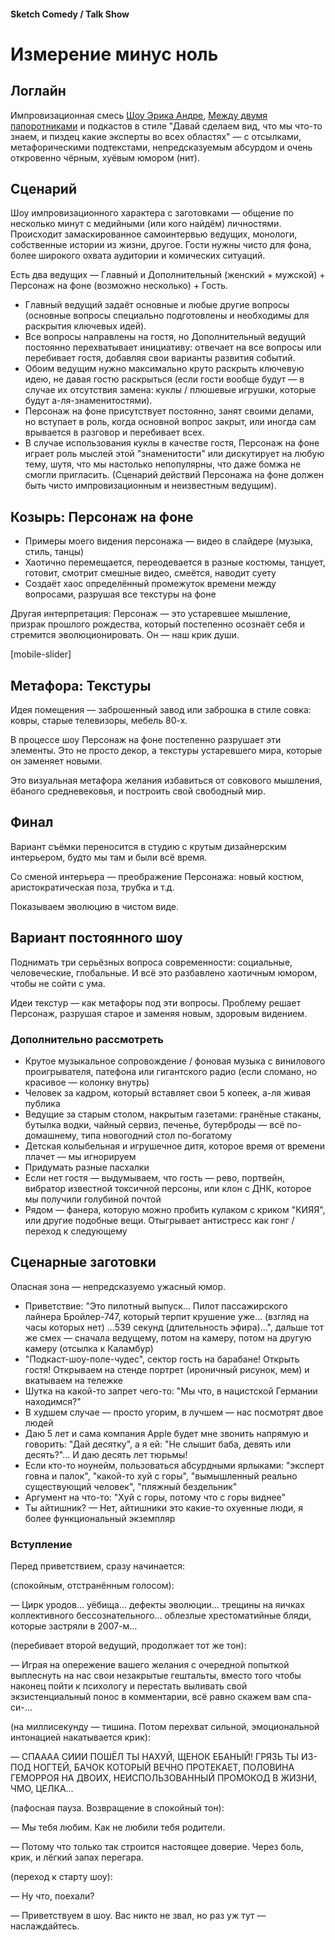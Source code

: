 #### Sketch Comedy / Talk Show

# Измерение минус ноль

## Логлайн

Импровизационная смесь [Шоу Эрика Андре](https://www.imdb.com/title/tt2244495/), [Между двумя папоротниками](https://www.imdb.com/title/tt9398640/) и подкастов в стиле "Давай сделаем вид, что мы что-то знаем, и пиздец какие эксперты во всех областях" — с отсылками, метафорическими подтекстами, непредсказуемым абсурдом и очень откровенно чёрным, хуёвым юмором (нит).

## Сценарий

Шоу импровизационного характера с заготовками — общение по несколько минут с медийными (или кого найдём) личностями. Происходит замаскированное самоинтервью ведущих, монологи, собственные истории из жизни, другое. Гости нужны чисто для фона, более широкого охвата аудитории и комических ситуаций.

Есть два ведущих — Главный и Дополнительный (женский + мужской) + Персонаж на фоне (возможно несколько) + Гость.

- Главный ведущий задаёт основные и любые другие вопросы (основные вопросы специально подготовлены и необходимы для раскрытия ключевых идей).
- Все вопросы направлены на гостя, но Дополнительный ведущий постоянно перехватывает инициативу: отвечает на все вопросы или перебивает гостя, добавляя свои варианты развития событий.
- Обоим ведущим нужно максимально круто раскрыть ключевую идею, не давая гостю раскрыться (если гости вообще будут — в случае их отсутствия замена: куклы / плюшевые игрушки, которые будут а-ля-знаменитостями).
- Персонаж на фоне присутствует постоянно, занят своими делами, но вступает в роль, когда основной вопрос закрыт, или иногда сам врывается в разговор и перебивает всех.
- В случае использования куклы в качестве гостя, Персонаж на фоне играет роль мыслей этой "знаменитости" или дискутирует на любую тему, шутя, что мы настолько непопулярны, что даже бомжа не смогли пригласить. (Сценарий действий Персонажа на фоне должен быть чисто импровизационным и неизвестным ведущим).

## Козырь: Персонаж на фоне

- Примеры моего видения персонажа — видео в слайдере (музыка, стиль, танцы)
- Хаотично перемещается, переодевается в разные костюмы, танцует, готовит, смотрит смешные видео, смеётся, наводит суету
- Создаёт хаос определённый промежуток времени между вопросами, разрушая все текстуры на фоне

Другая интерпретация: Персонаж — это устаревшее мышление, призрак прошлого рождества, который постепенно осознаёт себя и стремится эволюционировать. Он — наш крик души.

[mobile-slider]

## Метафора: Текстуры

Идея помещения — заброшенный завод или заброшка в стиле совка: ковры, старые телевизоры, мебель 80-х. 

В процессе шоу Персонаж на фоне постепенно разрушает эти элементы. Это не просто декор, а текстуры устаревшего мира, которые он заменяет новыми. 

Это визуальная метафора желания избавиться от совкового мышления, ёбаного средневековья, и построить свой свободный мир.

## Финал

Вариант съёмки переносится в студию с крутым дизайнерским интерьером, будто мы там и были всё время.

Со сменой интерьера — преображение Персонажа: новый костюм, аристократическая поза, трубка и т.д.

Показываем эволюцию в чистом виде.

## Вариант постоянного шоу

Поднимать три серьёзных вопроса современности: социальные, человеческие, глобальные. И всё это разбавлено хаотичным юмором, чтобы не сойти с ума.

Идеи текстур — как метафоры под эти вопросы. Проблему решает Персонаж, разрушая старое и заменяя новым, здоровым видением.

### Дополнительно рассмотреть

- Крутое музыкальное сопровождение / фоновая музыка с винилового проигрывателя, патефона или гигантского радио (если сломано, но красивое — колонку внутрь)
- Человек за кадром, который вставляет свои 5 копеек, а-ля живая публика
- Ведущие за старым столом, накрытым газетами: гранёные стаканы, бутылка водки, чайный сервиз, печенье, бутерброды — всё по-домашнему, типа новогодний стол по-богатому
- Детская колыбельная и игрушечное дитя, которое время от времени плачет — мы игнорируем
- Придумать разные пасхалки
- Если нет гостя — выдумываем, что гость — рево, портвейн, вибратор известной токсичной персоны, или клон с ДНК, которое мы получили голубиной почтой
- Рядом — фанера, которую можно пробить кулаком с криком "КИЯЯ", или другие подобные вещи. Отыгрывает антистресс как гонг / переход к следующему

## Сценарные заготовки

Опасная зона — непредсказуемо ужасный юмор.

- Приветствие: "Это пилотный выпуск... Пилот пассажирского лайнера Бройлер-747, который терпит крушение уже... (взгляд на часы которых нет) ...539 секунд (длительность эфира)...", дальше тот же смех — сначала ведущему, потом на камеру, потом на другую камеру (отсылка к Каламбур)
- "Подкаст-шоу-поле-чудес", сектор гость на барабане! Открыть гостя! Открываем на стенде портрет (ироничный рисунок, мем) и вкатываем на тележке
- Шутка на какой-то запрет чего-то: "Мы что, в нацистской Германии находимся?"
- В худшем случае — просто угорим, в лучшем — нас посмотрят двое людей
- Даю 5 лет и сама компания Apple будет мне звонить напрямую и говорить: "Дай десятку", а я ей: "Не слышит баба, девять или десять?"... И даю десять лет тюрьмы!
- Если кто-то ноунейм, пользоваться абсурдными ярлыками: "эксперт говна и палок", "какой-то хуй с горы", "вымышленный реально существующий человек", "пляжный бездельник"
- Аргумент на что-то: "Хуй с горы, потому что с горы виднее"
- Ты айтишник? — Нет, айтишники это какие-то охуенные люди, я более функциональный экземпляр

### Вступление

Перед приветствием, сразу начинается:

(спокойным, отстранённым голосом):

— Цирк уродов… уёбища… дефекты эволюции… трещины на яичках коллективного бессознательного… облезлые хрестоматийные бляди, которые застряли в 2007-м…

(перебивает второй ведущий, продолжает тот же тон):

— Играя на опережение вашего желания с очередной попыткой выплеснуть на нас свои незакрытые гештальты, вместо того чтобы наконец пойти к психологу и перестать выливать свой экзистенциальный понос в комментарии, всё равно скажем вам спа-си-…

(на миллисекунду — тишина. Потом перехват сильной, эмоциональной интонацией накатывается крик):

— СПАААА СИИИ ПОШЁЛ ТЫ НАХУЙ, ЩЕНОК ЕБАНЫЙ! ГРЯЗЬ ТЫ ИЗ-ПОД НОГТЕЙ, БАЧОК КОТОРЫЙ ВЕЧНО ПРОТЕКАЕТ, ПОЛОВИНА ГЕМОРРОЯ НА ДВОИХ, НЕИСПОЛЬЗОВАННЫЙ ПРОМОКОД В ЖИЗНИ, ЧМО, ЦЕЛКА…

(пафосная пауза. Возвращение в спокойный тон):

— Мы тебя любим. Как не любили тебя родители.

— Потому что только так строится настоящее доверие. Через боль, крик, и лёгкий запах перегара.

(переход к старту шоу):

— Ну что, поехали?

— Приветствуем в шоу. Вас никто не звал, но раз уж тут — наслаждайтесь.